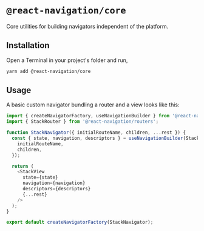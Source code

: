 # `@react-navigation/core`

Core utilities for building navigators independent of the platform.

## Installation

Open a Terminal in your project's folder and run,

```sh
yarn add @react-navigation/core
```

## Usage

A basic custom navigator bundling a router and a view looks like this:

```js
import { createNavigatorFactory, useNavigationBuilder } from '@react-navigation/core';
import { StackRouter } from '@react-navigation/routers';

function StackNavigator({ initialRouteName, children, ...rest }) {
  const { state, navigation, descriptors } = useNavigationBuilder(StackRouter, {
    initialRouteName,
    children,
  });

  return (
    <StackView
      state={state}
      navigation={navigation}
      descriptors={descriptors}
      {...rest}
    />
  );
}

export default createNavigatorFactory(StackNavigator);
```
